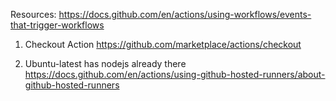 Resources: https://docs.github.com/en/actions/using-workflows/events-that-trigger-workflows

1. Checkout Action
   https://github.com/marketplace/actions/checkout

2. Ubuntu-latest has nodejs already there
   https://docs.github.com/en/actions/using-github-hosted-runners/about-github-hosted-runners
